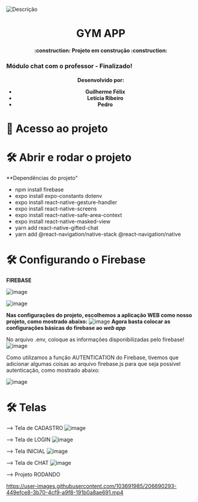 ![Descrição](https://user-images.githubusercontent.com/103691985/206558256-1ff0bb76-ac7d-421f-88e4-3d894c551f93.png)
<h1 align="center"> GYM APP </h1>

<h4 align="center"> 
    :construction:  Projeto em construção  :construction:
</h4>
<h3>Módulo chat com o professor - Finalizado! </h3>
<h4 align="center"> 
    Desenvolvido por:
      <ul>
        <li>Guilherme Félix</li>
        <li>Letícia Ribeiro</li>
        <li>Pedro</li>
      </ul>
</h4>

# 📁 Acesso ao projeto

# 🛠️ Abrir e rodar o projeto

**Dependências do projeto"

<ul>
  <li>npm install firebase</li>
  <li>expo install expo-constants dotenv</li>
  <li>expo install react-native-gesture-handler</li>
  <li>expo install react-native-screens</li>
  <li>expo install react-native-safe-area-context</li>
  <li>expo install react-native-masked-view</li>
  <li>yarn add react-native-gifted-chat</li>
  <li>yarn add @react-navigation/native-stack @react-navigation/native</li>
</ul>

# 🛠️ Configurando o Firebase
**FIREBASE**

![image](https://user-images.githubusercontent.com/103691985/206563094-9ea9e854-5a8e-4509-aab7-04dda9018d9d.png)

![image](https://user-images.githubusercontent.com/103691985/206563419-ea0039de-2d52-4307-82a5-832adc023f05.png)

**Nas configurações do projeto, escolhemos a aplicação WEB como nosso projeto, como mostrado abaixo:**
![image](https://user-images.githubusercontent.com/103691985/206563790-f5d0dbe4-552e-4878-b46a-5a5b8b23999d.png)
**Agora basta colocar as configurações básicas do firebase ao _web app_**

No arquivo .env, coloque as informações disponibilizadas pelo firebase! 
![image](https://user-images.githubusercontent.com/103691985/206689660-d3a580ae-8a00-4549-be58-fbf996f18930.png)

Como utilizamos a função AUTENTICATION do Firebase, tivemos que adicionar algumas coisas ao arquivo firebase.js para que seja possível autenticação, como mostrado abaixo:

![image](https://user-images.githubusercontent.com/103691985/206689767-fb29e718-e048-48ac-87e3-a1ec9bb12ad9.png)

# 🛠️ Telas

--> Tela de CADASTRO
![image](https://user-images.githubusercontent.com/103691985/206689852-b40bac50-9be6-48d6-b615-d066872c07ee.png)

--> Tela de LOGIN
![image](https://user-images.githubusercontent.com/103691985/206689928-4d3376b7-8a9c-404a-95fb-7774dd6514a7.png)

--> Tela INICIAL
![image](https://user-images.githubusercontent.com/103691985/206689965-56c30896-e9e4-46ef-adf2-5f07d29a0fb4.png)

--> Tela de CHAT
![image](https://user-images.githubusercontent.com/103691985/206690004-2ddb42a7-7491-463a-9dde-5256e6da7632.png)

--> Projeto RODANDO

https://user-images.githubusercontent.com/103691985/206690293-449efce8-3b70-4cf9-a9f8-191b0a8ae691.mp4

